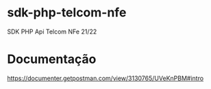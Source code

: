 # sdk-php-telcom-nfe
SDK PHP Api Telcom NFe 21/22

# Documentação
https://documenter.getpostman.com/view/3130765/UVeKnPBM#intro